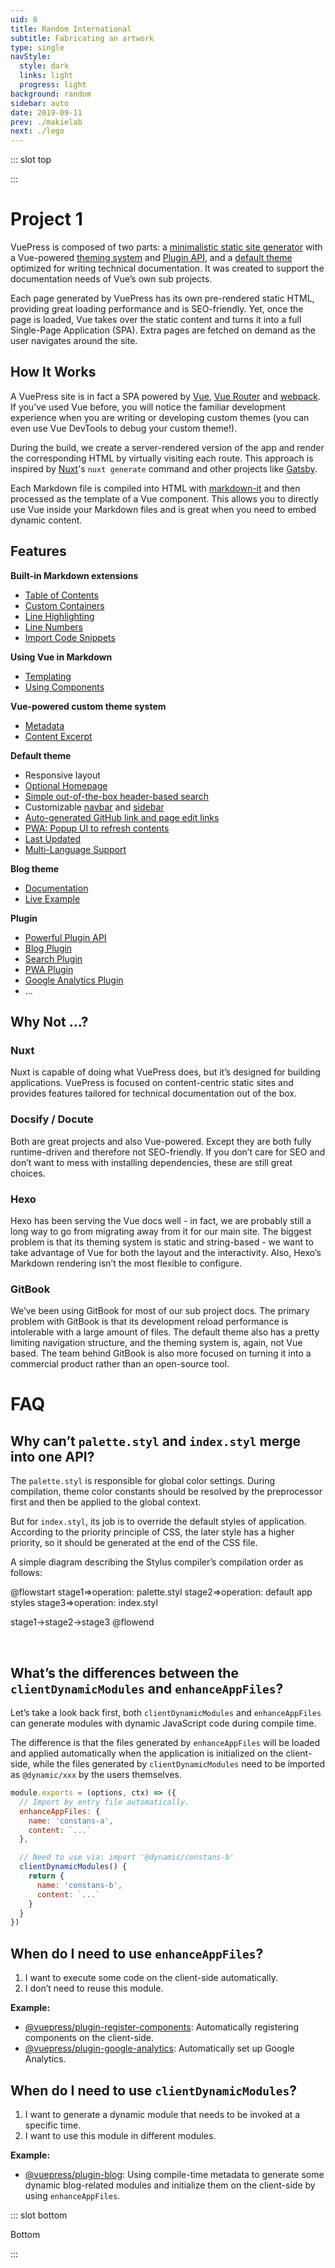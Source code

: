 ```yaml
---
uid: 8
title: Random International
subtitle: Fabricating an artwork
type: single
navStyle:
  style: dark
  links: light
  progress: light
background: random
sidebar: auto
date: 2019-09-11
prev: ./makielab
next: ./lego
---
```


::: slot top

<ProjectStage>
  <template v-slot:visual>
    <ImageHero imageKey="random"/>
  </template>

  <template v-slot:description>
    <p>Here's a description</p>
  </template>
</ProjectStage>

:::

# Project 1

VuePress is composed of two parts: a [minimalistic static site generator](https://github.com/vuejs/vuepress/tree/master/packages/%40vuepress/core) with a Vue-powered [theming system](../theme/README.md) and [Plugin API](../plugin/README.md), and a [default theme](../theme/default-theme-config.md) optimized for writing technical documentation. It was created to support the documentation needs of Vue’s own sub projects.

Each page generated by VuePress has its own pre-rendered static HTML, providing great loading performance and is SEO-friendly. Yet, once the page is loaded, Vue takes over the static content and turns it into a full Single-Page Application (SPA). Extra pages are fetched on demand as the user navigates around the site.

## How It Works

A VuePress site is in fact a SPA powered by [Vue](http://vuejs.org/), [Vue Router](https://github.com/vuejs/vue-router) and [webpack](http://webpack.js.org/). If you’ve used Vue before, you will notice the familiar development experience when you are writing or developing custom themes (you can even use Vue DevTools to debug your custom theme!).

During the build, we create a server-rendered version of the app and render the corresponding HTML by virtually visiting each route. This approach is inspired by [Nuxt](https://nuxtjs.org/)'s `nuxt generate` command and other projects like [Gatsby](https://www.gatsbyjs.org/).

Each Markdown file is compiled into HTML with [markdown-it](https://github.com/markdown-it/markdown-it) and then processed as the template of a Vue component. This allows you to directly use Vue inside your Markdown files and is great when you need to embed dynamic content.

## Features

**Built-in Markdown extensions**

* [Table of Contents](../guide/markdown.md#table-of-contents)
* [Custom Containers](../guide/markdown.md#custom-containers)
* [Line Highlighting](../guide/markdown.md#line-highlighting-in-code-blocks)
* [Line Numbers](../guide/markdown.md#line-numbers)
* [Import Code Snippets](../guide/markdown.md#import-code-snippets)

**Using Vue in Markdown**

* [Templating](../guide/using-vue.md#templating)
* [Using Components](../guide/using-vue.md#using-components)

**Vue-powered custom theme system**

* [Metadata](../theme/writing-a-theme.md#site-and-page-metadata)
* [Content Excerpt](../theme/writing-a-theme.md#content-excerpt)

**Default theme**

* Responsive layout
* [Optional Homepage](../theme/default-theme-config.md#homepage)
* [Simple out-of-the-box header-based search](../theme/default-theme-config.md#built-in-search)
* Customizable [navbar](../theme/default-theme-config.md#navbar) and [sidebar](../theme/default-theme-config.md#sidebar)
* [Auto-generated GitHub link and page edit links](../theme/default-theme-config.md#git-repo-and-edit-links)
* [PWA: Popup UI to refresh contents](../theme/default-theme-config.md#popup-ui-to-refresh-contents)
* [Last Updated](../theme/default-theme-config.md#last-updated)
* [Multi-Language Support](../guide/i18n.md)

**Blog theme**

* [Documentation](https://vuepress-theme-blog.ulivz.com/)
* [Live Example](https://ulivz.com/)


**Plugin**

* [Powerful Plugin API](../plugin/README.md)
* [Blog Plugin](https://vuepress-plugin-blog.ulivz.com/)
* [Search Plugin](../plugin/official/plugin-search.md)
* [PWA Plugin](../plugin/official/plugin-pwa.md)
* [Google Analytics Plugin](../plugin/official/plugin-google-analytics.md)
* ...

## Why Not ...?

### Nuxt

Nuxt is capable of doing what VuePress does, but it’s designed for building applications. VuePress is focused on content-centric static sites and provides features tailored for technical documentation out of the box.

### Docsify / Docute

Both are great projects and also Vue-powered. Except they are both fully runtime-driven and therefore not SEO-friendly. If you don’t care for SEO and don’t want to mess with installing dependencies, these are still great choices.

### Hexo

Hexo has been serving the Vue docs well - in fact, we are probably still a long way to go from migrating away from it for our main site. The biggest problem is that its theming system is static and string-based - we want to take advantage of Vue for both the layout and the interactivity. Also, Hexo’s Markdown rendering isn’t the most flexible to configure.

### GitBook

We’ve been using GitBook for most of our sub project docs. The primary problem with GitBook is that its development reload performance is intolerable with a large amount of files. The default theme also has a pretty limiting navigation structure, and the theming system is, again, not Vue based. The team behind GitBook is also more focused on turning it into a commercial product rather than an open-source tool.

# FAQ

## Why can’t `palette.styl` and `index.styl` merge into one API?

The `palette.styl` is responsible for global color settings. During compilation, theme color constants should be resolved by the preprocessor first and then be applied to the global context.

But for `index.styl`, its job is to override the default styles of application. According to the priority principle of CSS, the later style has a higher priority, so it should be generated at the end of the CSS file.

A simple diagram describing the Stylus compiler’s compilation order as follows:

@flowstart
stage1=>operation: palette.styl
stage2=>operation: default app styles
stage3=>operation: index.styl

stage1->stage2->stage3
@flowend

<br>

## What’s the differences between the `clientDynamicModules` and `enhanceAppFiles`?

Let’s take a look back first, both `clientDynamicModules` and `enhanceAppFiles` can generate modules with dynamic JavaScript code during compile time.

The difference is that the files generated by `enhanceAppFiles` will be loaded and applied automatically when the application is initialized on the client-side, while the files generated by `clientDynamicModules` need to be imported as `@dynamic/xxx` by the users themselves.

```js
module.exports = (options, ctx) => ({
  // Import by entry file automatically.
  enhanceAppFiles: {
    name: 'constans-a',
    content: `...`
  },

  // Need to use via: import '@dynamic/constans-b'
  clientDynamicModules() {
    return {
      name: 'constans-b',
      content: `...`
    }
  }
})
```

## When do I need to use `enhanceAppFiles`?

1. I want to execute some code on the client-side automatically.
2. I don’t need to reuse this module.

**Example:**

- [@vuepress/plugin-register-components](https://github.com/vuejs/vuepress/tree/master/packages/@vuepress/plugin-register-components/index.js#L24): Automatically registering components on the client-side.
- [@vuepress/plugin-google-analytics](https://github.com/vuejs/vuepress/blob/master/packages/@vuepress/plugin-google-analytics/enhanceAppFile.js): Automatically set up Google Analytics.

## When do I need to use `clientDynamicModules`?

1. I want to generate a dynamic module that needs to be invoked at a specific time.
2. I want to use this module in different modules.

**Example:**

- [@vuepress/plugin-blog](https://github.com/vuepressjs/vuepress-plugin-blog/blob/master/src/node/index.ts#L208): Using compile-time metadata to generate some dynamic blog-related modules and initialize them on the client-side by using `enhanceAppFiles`.

::: slot bottom

Bottom

:::
